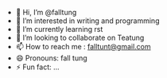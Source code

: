 - 👋 Hi, I’m @falltung
- 👀 I’m interested in writing and programming
- 🌱 I’m currently learning rst
- 💞️ I’m looking to collaborate on Teatung
- 📫 How to reach me : falltunt@gmail.com
- 😄 Pronouns: fall tung
- ⚡ Fun fact: ...

<!---
falltung/falltung is a ✨ special ✨ repository because its `README.md` (this file) appears on your GitHub profile.
You can click the Preview link to take a look at your changes.
--->
